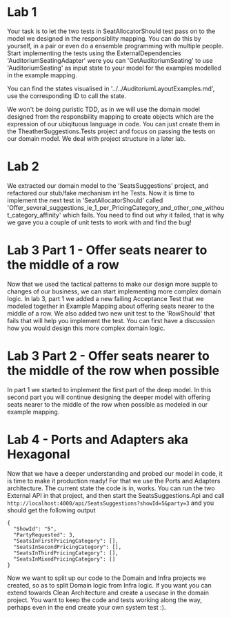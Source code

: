 # Lab 1

Your task is to let the two tests in SeatAllocatorShould test pass on to the model we designed in the responsiblity mapping. You can do this by yourself, in a pair or even do a ensemble programming with multiple people.
Start implementing the tests using the ExternalDependencies 'AuditoriumSeatingAdapter' were you can 'GetAuditoriumSeating' to use 'AuditoriumSeating' as input state to your model for the examples modelled in the example mapping.

You can find the states visualised in '../../AuditoriumLayoutExamples.md', use the corresponding ID to call the state.

We won't be doing puristic TDD, as in we will use the domain model designed from the responsbility mapping to create objects which are the expression of our ubiqituous language in code. You can just create them in the TheatherSuggestions.Tests project and focus on passing the tests on our domain model. We deal with project structure in a later lab.

# Lab 2

We extracted our domain model to the 'SeatsSuggestions' project, and refactored our stub/fake mechanism int he Tests. Now it is time to implement the next test in 'SeatAllocatorShould' called 'Offer_several_suggestions_ie_1_per_PricingCategory_and_other_one_without_category_affinity' which fails. You need to find out why it failed, that is why we gave you a couple of unit tests to work with and find the bug!

# Lab 3 Part 1 - Offer seats nearer to the middle of a row

Now that we used the tactical patterns to make our design more supple to changes of our business, we can start implementing more complex domain logic.
In lab 3, part 1 we added a new failing Acceptance Test that we modeled together in Example Mapping about offering seats nearer to the middle of a row.
We also added two new unit test to the 'RowShould' that fails that will help you implement the test. You can first have a discussion how you would design this more complex domain logic.

# Lab 3 Part 2 - Offer seats nearer to the middle of the row when possible

In part 1 we started to implement the first part of the deep model. In this second part you will continue designing the deeper model with offering seats nearer to the middle of the row when possible as modeled in our example mapping.

# Lab 4 - Ports and Adapters aka Hexagonal

Now that we have a deeper understanding and probed our model in code, it is time to make it production ready! For that we use the Ports and Adapters architecture.
The current state the code is in, works. You can run the two External API in that project, and then start the SeatsSuggestions.Api and call ` http://localhost:4000/api/SeatsSuggestions?showId=5&party=3` and you should get the following output   
```
{
  "ShowId": "5",
  "PartyRequested": 3,
  "SeatsInFirstPricingCategory": [],
  "SeatsInSecondPricingCategory": [],
  "SeatsInThirdPricingCategory": [],
  "SeatsInMixedPricingCategory": []
}
```

Now we want to split up our code to the Domain and Infra projects we created, so as to split Domain logic from Infra logic. If you want you can extend towards Clean Architecture and create a usecase in the domain project.
You want to keep the code and tests working along the way, perhaps even in the end create your own system test :).